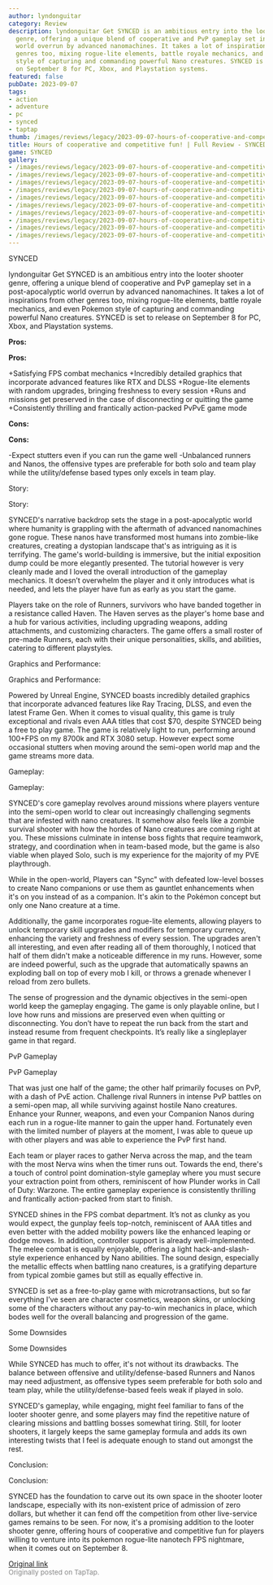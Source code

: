 ```yaml
---
author: lyndonguitar
category: Review
description: lyndonguitar Get SYNCED is an ambitious entry into the looter shooter
  genre, offering a unique blend of cooperative and PvP gameplay set in a post-apocalyptic
  world overrun by advanced nanomachines. It takes a lot of inspirations from other
  genres too, mixing rogue-lite elements, battle royale mechanics, and even Pokemon
  style of capturing and commanding powerful Nano creatures. SYNCED is set to release
  on September 8 for PC, Xbox, and Playstation systems.
featured: false
pubDate: 2023-09-07
tags:
- action
- adventure
- pc
- synced
- taptap
thumb: /images/reviews/legacy/2023-09-07-hours-of-cooperative-and-competitive-fun--full-review---synced-0.avif
title: Hours of cooperative and competitive fun! | Full Review - SYNCED
game: SYNCED
gallery:
- /images/reviews/legacy/2023-09-07-hours-of-cooperative-and-competitive-fun--full-review---synced-0.avif
- /images/reviews/legacy/2023-09-07-hours-of-cooperative-and-competitive-fun--full-review---synced-1.avif
- /images/reviews/legacy/2023-09-07-hours-of-cooperative-and-competitive-fun--full-review---synced-2.avif
- /images/reviews/legacy/2023-09-07-hours-of-cooperative-and-competitive-fun--full-review---synced-3.avif
- /images/reviews/legacy/2023-09-07-hours-of-cooperative-and-competitive-fun--full-review---synced-4.avif
- /images/reviews/legacy/2023-09-07-hours-of-cooperative-and-competitive-fun--full-review---synced-5.avif
- /images/reviews/legacy/2023-09-07-hours-of-cooperative-and-competitive-fun--full-review---synced-6.avif
- /images/reviews/legacy/2023-09-07-hours-of-cooperative-and-competitive-fun--full-review---synced-7.avif
- /images/reviews/legacy/2023-09-07-hours-of-cooperative-and-competitive-fun--full-review---synced-8.avif
- /images/reviews/legacy/2023-09-07-hours-of-cooperative-and-competitive-fun--full-review---synced-9.avif
---
```

SYNCED

lyndonguitar
Get
SYNCED is an ambitious entry into the looter shooter genre, offering a unique blend of cooperative and PvP gameplay set in a post-apocalyptic world overrun by advanced nanomachines. It takes a lot of inspirations from other genres too, mixing rogue-lite elements, battle royale mechanics, and even Pokemon style of capturing and commanding powerful Nano creatures. SYNCED is set to release on September 8 for PC, Xbox, and Playstation systems.


**Pros:**



**Pros:**


+Satisfying FPS combat mechanics
+Incredibly detailed graphics that incorporate advanced features like RTX and DLSS
+Rogue-lite elements with random upgrades, bringing freshness to every session
+Runs and missions get preserved in the case of disconnecting or quitting the game
+Consistently thrilling and frantically action-packed PvPvE game mode


**Cons:**



**Cons:**


-Expect stutters even if you can run the game well
-Unbalanced runners and Nanos, the offensive types are preferable for both solo and team play while the utility/defense based types only excels in team play.

Story:

Story:

SYNCED's narrative backdrop sets the stage in a post-apocalyptic world where humanity is grappling with the aftermath of advanced nanomachines gone rogue. These nanos have transformed most humans into zombie-like creatures, creating a dystopian landscape that's as intriguing as it is terrifying. The game's world-building is immersive, but the initial exposition dump could be more elegantly presented. The tutorial however is very cleanly made and I loved the overall introduction of the gameplay mechanics. It doesn’t overwhelm the player and it only introduces what is needed, and lets the player have fun as early as you start the game.

Players take on the role of Runners, survivors who have banded together in a resistance called Haven. The Haven serves as the player's home base and a hub for various activities, including upgrading weapons, adding attachments, and customizing characters. The game offers a small roster of pre-made Runners, each with their unique personalities, skills, and abilities, catering to different playstyles.

Graphics and Performance:

Graphics and Performance:

Powered by Unreal Engine, SYNCED boasts incredibly detailed graphics that incorporate advanced features like Ray Tracing, DLSS, and even the latest Frame Gen. When it comes to visual quality, this game is truly exceptional and rivals even AAA titles that cost $70, despite SYNCED being a free to play game. The game is relatively light to run, performing around 100+FPS on my 8700k and RTX 3080 setup. However expect some occasional stutters when moving around the semi-open world map and the game streams more data.

Gameplay:

Gameplay:

SYNCED's core gameplay revolves around missions where players venture into the semi-open world to clear out increasingly challenging segments that are infested with nano creatures. It somehow also feels like a zombie survival shooter with how the hordes of Nano creatures are coming right at you. These missions culminate in intense boss fights that require teamwork, strategy, and coordination when in team-based mode, but the game is also viable when played Solo, such is my experience for the majority of my PVE playthrough.

While in the open-world, Players can "Sync" with defeated low-level bosses to create Nano companions or use them as gauntlet enhancements when it's on you instead of as a companion. It's akin to the Pokémon concept but only one Nano creature at a time.

Additionally, the game incorporates rogue-lite elements, allowing players to unlock temporary skill upgrades and modifiers for temporary currency, enhancing the variety and freshness of every session. The upgrades aren't all interesting, and even after reading all of them thoroughly, I noticed that half of them didn't make a noticeable difference in my runs. However, some are indeed powerful, such as the upgrade that automatically spawns an exploding ball on top of every mob I kill, or throws a grenade whenever I reload from zero bullets.

The sense of progression and the dynamic objectives in the semi-open world keep the gameplay engaging. The game is only playable online, but I love how runs and missions are preserved even when quitting or disconnecting. You don’t have to repeat the run back from the start and instead resume from frequent checkpoints. It’s really like a singleplayer game in that regard.

PvP Gameplay

PvP Gameplay

That was just one half of the game; the other half primarily focuses on PvP, with a dash of PvE action. Challenge rival Runners in intense PvP battles on a semi-open map, all while surviving against hostile Nano creatures. Enhance your Runner, weapons, and even your Companion Nanos during each run in a rogue-lite manner to gain the upper hand. Fortunately even with the limited number of players at the moment, I was able to queue up with other players and was able to experience the PvP first hand.

Each team or player races to gather Nerva across the map, and the team with the most Nerva wins when the timer runs out. Towards the end, there's a touch of control point domination-style gameplay where you must secure your extraction point from others, reminiscent of how Plunder works in Call of Duty: Warzone. The entire gameplay experience is consistently thrilling and frantically action-packed from start to finish.

SYNCED shines in the FPS combat department. It’s not as clunky as you would expect, the gunplay feels top-notch, reminiscent of AAA titles and even better with the added mobility powers like the enhanced leaping or dodge moves. In addition, controller support is already well-implemented. The melee combat is equally enjoyable, offering a light hack-and-slash-style experience enhanced by Nano abilities. The sound design, especially the metallic effects when battling nano creatures, is a gratifying departure from typical zombie games but still as equally effective in.

SYNCED is set as a free-to-play game with microtransactions, but so far everything I’ve seen are character cosmetics, weapon skins,  or unlocking some of the characters without any pay-to-win mechanics in place, which bodes well for the overall balancing and progression of the game.

Some Downsides

Some Downsides

While SYNCED has much to offer, it's not without its drawbacks. The balance between offensive and utility/defense-based Runners and Nanos may need adjustment, as offensive types seem preferable for both solo and team play, while the utility/defense-based feels weak if played in solo.

SYNCED's gameplay, while engaging, might feel familiar to fans of the looter shooter genre, and some players may find the repetitive nature of clearing missions and battling bosses somewhat tiring. Still, for looter shooters, it largely keeps the same gameplay formula and adds its own interesting twists that I feel is adequate enough to stand out amongst the rest.

Conclusion:

Conclusion:

SYNCED has the foundation to carve out its own space in the shooter looter landscape, especially with its non-existent price of admission of zero dollars, but whether it can fend off the competition from other live-service games remains to be seen. For now, it's a promising addition to the looter shooter genre, offering hours of cooperative and competitive fun for players willing to venture into its pokemon rogue-lite nanotech FPS nightmare, when it comes out on September 8.

[Original link](https://www.taptap.io/post/6252507)<br><span style="font-size: 0.95em; color: #888;">Originally posted on TapTap.</span>